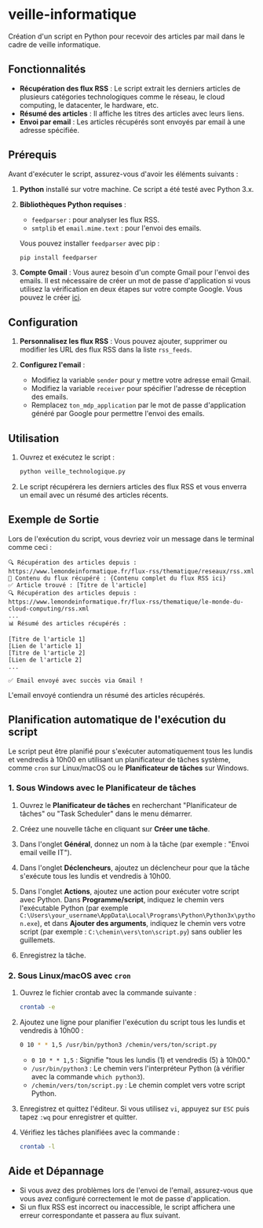# veille-informatique
Création d'un script en Python pour recevoir des articles par mail dans le cadre de veille informatique.

## Fonctionnalités

- **Récupération des flux RSS** : Le script extrait les derniers articles de plusieurs catégories technologiques comme le réseau, le cloud computing, le datacenter, le hardware, etc.
- **Résumé des articles** : Il affiche les titres des articles avec leurs liens.
- **Envoi par email** : Les articles récupérés sont envoyés par email à une adresse spécifiée.

## Prérequis

Avant d'exécuter le script, assurez-vous d'avoir les éléments suivants :

1. **Python** installé sur votre machine. Ce script a été testé avec Python 3.x.
2. **Bibliothèques Python requises** :
   - `feedparser` : pour analyser les flux RSS.
   - `smtplib` et `email.mime.text` : pour l'envoi des emails.
   
   Vous pouvez installer `feedparser` avec pip :
   
   ```bash
   pip install feedparser
   ```

3. **Compte Gmail** : Vous aurez besoin d'un compte Gmail pour l'envoi des emails. Il est nécessaire de créer un mot de passe d'application si vous utilisez la vérification en deux étapes sur votre compte Google. Vous pouvez le créer [ici](https://myaccount.google.com/apppasswords).

## Configuration

1. **Personnalisez les flux RSS** : Vous pouvez ajouter, supprimer ou modifier les URL des flux RSS dans la liste `rss_feeds`.

2. **Configurez l'email** :
   - Modifiez la variable `sender` pour y mettre votre adresse email Gmail.
   - Modifiez la variable `receiver` pour spécifier l'adresse de réception des emails.
   - Remplacez `ton_mdp_application` par le mot de passe d'application généré par Google pour permettre l'envoi des emails.

## Utilisation

1. Ouvrez et exécutez le script :

   ```bash
   python veille_technologique.py
   ```

2. Le script récupérera les derniers articles des flux RSS et vous enverra un email avec un résumé des articles récents.

## Exemple de Sortie

Lors de l'exécution du script, vous devriez voir un message dans le terminal comme ceci :

```
🔍 Récupération des articles depuis : https://www.lemondeinformatique.fr/flux-rss/thematique/reseaux/rss.xml
🔹 Contenu du flux récupéré : {Contenu complet du flux RSS ici}
✅ Article trouvé : [Titre de l'article]
🔍 Récupération des articles depuis : https://www.lemondeinformatique.fr/flux-rss/thematique/le-monde-du-cloud-computing/rss.xml
...
📊 Résumé des articles récupérés :

[Titre de l'article 1]
[Lien de l'article 1]
[Titre de l'article 2]
[Lien de l'article 2]
...

✅ Email envoyé avec succès via Gmail !
```

L'email envoyé contiendra un résumé des articles récupérés.

## Planification automatique de l'exécution du script

Le script peut être planifié pour s'exécuter automatiquement tous les lundis et vendredis à 10h00 en utilisant un planificateur de tâches système, comme `cron` sur Linux/macOS ou le **Planificateur de tâches** sur Windows.

### 1. **Sous Windows avec le Planificateur de tâches**

1. Ouvrez le **Planificateur de tâches** en recherchant "Planificateur de tâches" ou "Task Scheduler" dans le menu démarrer.

2. Créez une nouvelle tâche en cliquant sur **Créer une tâche**.

3. Dans l'onglet **Général**, donnez un nom à la tâche (par exemple : "Envoi email veille IT").

4. Dans l'onglet **Déclencheurs**, ajoutez un déclencheur pour que la tâche s'exécute tous les lundis et vendredis à 10h00.

5. Dans l'onglet **Actions**, ajoutez une action pour exécuter votre script avec Python. Dans **Programme/script**, indiquez le chemin vers l'exécutable Python (par exemple `C:\Users\your_username\AppData\Local\Programs\Python\Python3x\python.exe`), et dans **Ajouter des arguments**, indiquez le chemin vers votre script (par exemple : `C:\chemin\vers\ton\script.py`) sans oublier les guillemets.

6. Enregistrez la tâche.

### 2. **Sous Linux/macOS avec `cron`**

1. Ouvrez le fichier crontab avec la commande suivante :
   ```bash
   crontab -e
   ```

2. Ajoutez une ligne pour planifier l'exécution du script tous les lundis et vendredis à 10h00 :
   ```bash
   0 10 * * 1,5 /usr/bin/python3 /chemin/vers/ton/script.py
   ```
   - `0 10 * * 1,5` : Signifie "tous les lundis (1) et vendredis (5) à 10h00."
   - `/usr/bin/python3` : Le chemin vers l'interpréteur Python (à vérifier avec la commande `which python3`).
   - `/chemin/vers/ton/script.py` : Le chemin complet vers votre script Python.

3. Enregistrez et quittez l'éditeur. Si vous utilisez `vi`, appuyez sur `ESC` puis tapez `:wq` pour enregistrer et quitter.

4. Vérifiez les tâches planifiées avec la commande :
   ```bash
   crontab -l
   ```

## Aide et Dépannage

- Si vous avez des problèmes lors de l'envoi de l'email, assurez-vous que vous avez configuré correctement le mot de passe d'application.
- Si un flux RSS est incorrect ou inaccessible, le script affichera une erreur correspondante et passera au flux suivant.
